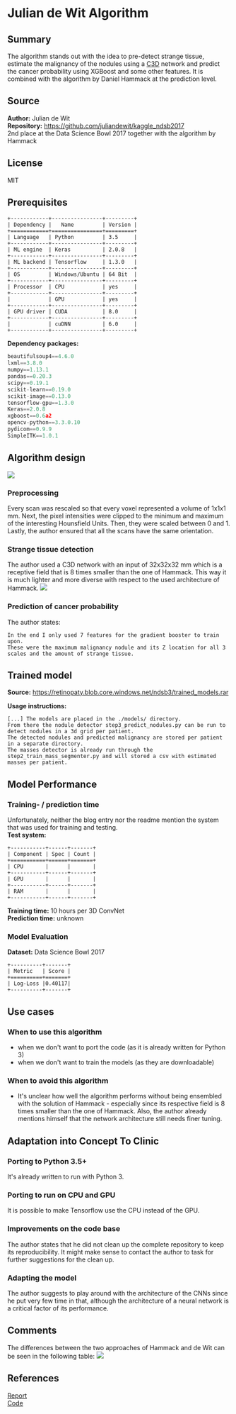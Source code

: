 # Julian de Wit Algorithm

## Summary
The algorithm stands out with the idea to pre-detect strange tissue, estimate the malignancy of the nodules using a [C3D](http://vlg.cs.dartmouth.edu/c3d/) network and predict the cancer probability using XGBoost and some other features.
 It is combined with the algorithm by Daniel Hammack at the prediction level.

## Source
**Author:** Julian de Wit  
**Repository:** https://github.com/juliandewit/kaggle_ndsb2017  
2nd place at the Data Science Bowl 2017 together with the algorithm by Hammack

## License
MIT


## Prerequisites

```eval_rst
+------------+----------------+---------+
| Dependency |   Name         | Version |
+============+================+=========+
| Language   | Python         | 3.5     |
+------------+----------------+---------+
| ML engine  | Keras          | 2.0.8   |
+------------+----------------+---------+
| ML backend | Tensorflow     | 1.3.0   |
+------------+----------------+---------+
| OS         | Windows/Ubuntu | 64 Bit  |
+------------+----------------+---------+
| Processor  | CPU            | yes     |
+------------+----------------+---------+
|            | GPU            | yes     |
+------------+----------------+---------+
| GPU driver | CUDA           | 8.0     |
+------------+----------------+---------+
|            | cuDNN          | 6.0     |
+------------+----------------+---------+
```

**Dependency packages:**

```python
beautifulsoup4==4.6.0
lxml==3.8.0
numpy==1.13.1
pandas==0.20.3
scipy==0.19.1
scikit-learn==0.19.0
scikit-image==0.13.0
tensorflow-gpu==1.3.0
Keras==2.0.8
xgboost==0.6a2
opencv-python==3.3.0.10
pydicom==0.9.9
SimpleITK==1.0.1
```

## Algorithm design
![](http://juliandewit.github.io/images/plan2017_2.png)

### Preprocessing
Every scan was rescaled so that every voxel represented a volume of 1x1x1 mm.
Next, the pixel intensities were clipped to the minimum and maximum of the interesting Hounsfield Units.
Then, they were scaled between 0 and 1.
Lastly, the author ensured that all the scans have the same orientation.


### Strange tissue detection
The author used a C3D network with an input of 32x32x32 mm which is a receptive field that is 8 times smaller than the one of Hammack.
This way it is much lighter and more diverse with respect to the used architecture of Hammack.
![](http://juliandewit.github.io/images/network_table.png)

### Prediction of cancer probability
The author states:
```
In the end I only used 7 features for the gradient booster to train upon.
These were the maximum malignancy nodule and its Z location for all 3 scales and the amount of strange tissue.
```


## Trained model

**Source:** https://retinopaty.blob.core.windows.net/ndsb3/trained_models.rar  

**Usage instructions:**  
```
[...] The models are placed in the ./models/ directory.
From there the nodule detector step3_predict_nodules.py can be run to detect nodules in a 3d grid per patient.
The detected nodules and predicted malignancy are stored per patient in a separate directory.
The masses detector is already run through the step2_train_mass_segmenter.py and will stored a csv with estimated masses per patient.
```

## Model Performance

### Training- / prediction time
Unfortunately, neither the blog entry nor the readme mention the system that was used for training and testing.  
**Test system:**

```eval_rst
+-----------+------+-------+
| Component | Spec | Count |
+===========+======+=======+
| CPU       |      |       |
+-----------+------+-------+
| GPU       |      |       |
+-----------+------+-------+
| RAM       |      |       |
+-----------+------+-------+
```

**Training time:**  10 hours per 3D ConvNet  
**Prediction time:** unknown  

### Model Evaluation

**Dataset:** Data Science Bowl 2017  

```eval_rst
+----------+-------+
| Metric   | Score |
+==========+=======+
| Log-Loss |0.40117|
+----------+-------+
```

## Use cases

### When to use this algorithm

 - when we don't want to port the code (as it is already written for Python 3)
 - when we don't want to train the models (as they are downloadable)

### When to avoid this algorithm

 - It's unclear how well the algorithm performs without being ensembled with the solution of Hammack - especially since its respective field is 8 times smaller than the one of Hammack. Also, the author already mentions himself that the network architecture still needs finer tuning.

## Adaptation into Concept To Clinic

### Porting to Python 3.5+
It's already written to run with Python 3.

### Porting to run on CPU and GPU
It is possible to make Tensorflow use the CPU instead of the GPU.

### Improvements on the code base
The author states that he did not clean up the complete repository to keep its reproducibility. It might make sense to contact the author to task for further suggestions for the clean up.

### Adapting the model
The author suggests to play around with the architecture of the CNNs since he put very few time in that, although the architecture of a neural network is a critical factor of its performance.


## Comments
The differences between the two approaches of Hammack and de Wit can be seen in the following table:
![](http://juliandewit.github.io/images/julian_daniel.png)


## References
[Report](http://juliandewit.github.io/kaggle-ndsb2017/)  
[Code](https://github.com/juliandewit/kaggle_ndsb2017)
